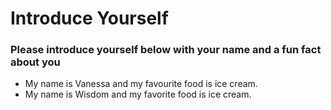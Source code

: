# Introduce Yourself
### Please introduce yourself below with your name and a fun fact about you
- My name is Vanessa and my favourite food is ice cream.
- My name is Wisdom and my favorite food is ice cream.
